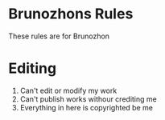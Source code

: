 # Brunozhons Rules
These rules are for Brunozhon

# Editing
1. Can't edit or modify my work
2. Can't publish works withour crediting me
3. Everything in here is copyrighted be me

